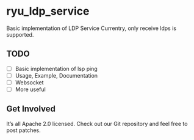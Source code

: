 # ryu_ldp_service
Basic implementation of LDP Service
Currentry, only receive ldps is supported.

## TODO
- [ ] Basic implementation of lsp ping
- [ ] Usage, Example, Documentation
- [ ] Websocket
- [ ] More useful

## Get Involved
It’s all Apache 2.0 licensed.
Check out our Git repository and feel free to post patches.

